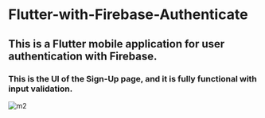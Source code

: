 # Flutter-with-Firebase-Authenticate
## This is a Flutter mobile application for user authentication with Firebase.
### This is the UI of the Sign-Up page, and it is fully functional with input validation.

![m2](https://github.com/Ravihara2000/Flutter-with-Firebase-Authenticate/assets/117923473/11d509f4-bb46-4225-bead-b45626fc37f6)
